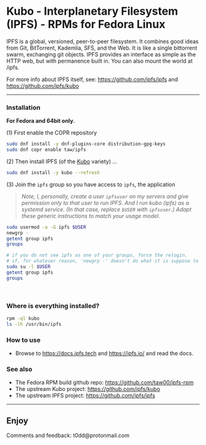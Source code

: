 # Kubo - Interplanetary Filesystem (IPFS) - RPMs for Fedora Linux

IPFS is a global, versioned, peer-to-peer filesystem. It combines good ideas
from Git, BitTorrent, Kademlia, SFS, and the Web. It is like a single
bittorrent swarm, exchanging git objects. IPFS provides an interface as
simple as the HTTP web, but with permanence built in. You can also mount the
world at /ipfs.

For more info about IPFS itself, see: <https://github.com/ipfs/ipfs> and <https://github.com/ipfs/kubo>

---


### Installation

**For Fedora and 64bit only.**

(1) First enable the COPR repository

```sh
sudo dnf install -y dnf-plugins-core distribution-gpg-keys
sudo dnf copr enable taw/ipfs
```

<!--
(1) First install Todd's public GPG key and the `toddpkgs-ipfs-repo` package

```sh
sudo rpm --import https://keybase.io/toddwarner/key.asc
sudo dnf install -y https://raw.githubusercontent.com/taw00/ipfs-rpm/master/toddpkgs-ipfs-repo.noarch.rpm
```
-->

(2) Then install IPFS (of the [Kubo](https://github.com/ipfs/kubo) variety) …

```sh
sudo dnf install -y kubo --refresh
```

(3) Join the `ipfs` group so you have access to `ipfs`, the application

> *Note, I, personally, create a user `ipfsuser` on my servers and give
> permission only to that user to run IPFS. And I run kubo (ipfs) as a systemd
> service. (In that case, replace `$USER` with `ipfsuser`.) Adapt these generic
> instructions to match your usage model.*


```sh
sudo usermod -a -G ipfs $USER
newgrp -
getent group ipfs
groups

# if you do not see ipfs as one of your groups, force the relogin.
# if, for whatever reason, 'newgrp -' doesn't do what it is suppose to do
sudo su -l $USER
getent group ipfs
groups
```

&nbsp;

### Where is everything installed?

```sh
rpm -ql kubo
ls -lh /usr/bin/ipfs
```

### How to use

- Browse to <https://docs.ipfs.tech> and <https://ipfs.io/> and read the docs. 

### See also

- The Fedora RPM build github repo: <https://github.com/taw00/ipfs-rpm>
- The upstream Kubo project: <https://github.com/ipfs/kubo>
- The upstream IPFS project: <https://github.com/ipfs/ipfs>

---

## Enjoy

Comments and feedback: t0dd\@protonmail\.com
